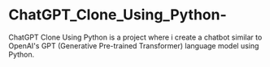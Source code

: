 # ChatGPT_Clone_Using_Python-
ChatGPT Clone Using Python is a project where i create a chatbot similar to OpenAI's GPT (Generative Pre-trained Transformer) language model using Python. 
